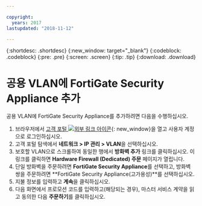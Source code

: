 ```yaml
---

copyright:
  years: 2017
lastupdated: "2018-11-12"

---
```


{:shortdesc: .shortdesc}
{:new_window: target="_blank"}
{:codeblock: .codeblock}
{:pre: .pre}
{:screen: .screen}
{:tip: .tip}
{:download: .download}

# 공용 VLAN에 FortiGate Security Appliance 추가

공용 VLAN에 FortiGate Security Appliance를 추가하려면 다음을 수행하십시오.

1. 브라우저에서 [고객 포털 ![외부 링크 아이콘](../../icons/launch-glyph.svg "외부 링크 아이콘")](https://control.softlayer.com/){: new_window}을 열고 사용자 계정으로 로그인하십시오.
2. 고객 포털 탐색에서 **네트워크 > IP 관리 > VLAN**을 선택하십시오.
3. 보호할 VLAN으로 스크롤하여 동일한 행에서 **방화벽 추가** 링크를 클릭하십시오. 이 링크를 클릭하면 **Hardware Firewall (Dedicated) 주문** 페이지가 열립니다.
4. 단일 방화벽을 주문하려면 **FortiGate Security Appliance**를 선택하고, 방화벽 쌍을 주문하려면 **FortiGate Security Appliance(고가용성)**를 선택하십시오. 
5. 지불 정보를 입력하고 **계속**을 클릭하십시오.
6. 다음 화면에서 프로모션 코드를 입력하고(해당되는 경우), 마스터 서비스 계약을 읽고 동의한 다음 **주문하기**를 클릭하십시오. 
